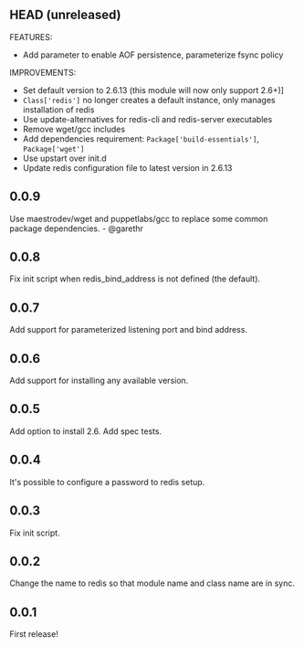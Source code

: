 ## HEAD (unreleased)

FEATURES:

  - Add parameter to enable AOF persistence, parameterize fsync policy

IMPROVEMENTS:

  - Set default version to 2.6.13 (this module will now only support 2.6+)]
  - `Class['redis']` no longer creates a default instance, only manages installation of redis
  - Use update-alternatives for redis-cli and redis-server executables
  - Remove wget/gcc includes
  - Add dependencies requirement: `Package['build-essentials']`, `Package['wget']`
  - Use upstart over init.d
  - Update redis configuration file to latest version in 2.6.13


0.0.9
-----
Use maestrodev/wget and puppetlabs/gcc to replace some common package dependencies. - @garethr

0.0.8
-----
Fix init script when redis_bind_address is not defined (the default).

0.0.7
-----
Add support for parameterized listening port and bind address.

0.0.6
-----
Add support for installing any available version.

0.0.5
-----
Add option to install 2.6.
Add spec tests.

0.0.4
-----
It's possible to configure a password to redis setup.

0.0.3
-----
Fix init script.

0.0.2
-----
Change the name to redis so that module name and class name are in sync.

0.0.1
-----
First release!
